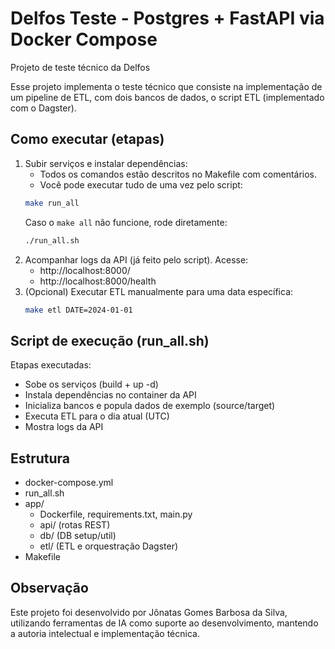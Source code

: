 # Delfos Teste - Postgres + FastAPI via Docker Compose

Projeto de teste técnico da Delfos

Esse projeto implementa o teste técnico que consiste na implementação de um pipeline de ETL, com dois bancos de dados, o script ETL (implementado com o Dagster).

## Como executar (etapas)
1. Subir serviços e instalar dependências:
   - Todos os comandos estão descritos no Makefile com comentários.
   - Você pode executar tudo de uma vez pelo script:
   ```bash
   make run_all
   ```
   Caso o `make all` não funcione, rode diretamente:
   ```bash
   ./run_all.sh
   ```
2. Acompanhar logs da API (já feito pelo script). Acesse:
   - http://localhost:8000/
   - http://localhost:8000/health
3. (Opcional) Executar ETL manualmente para uma data específica:
   ```bash
   make etl DATE=2024-01-01
   ```

## Script de execução (run_all.sh)
Etapas executadas:
- Sobe os serviços (build + up -d)
- Instala dependências no container da API
- Inicializa bancos e popula dados de exemplo (source/target)
- Executa ETL para o dia atual (UTC)
- Mostra logs da API

## Estrutura
- docker-compose.yml
- run_all.sh
- app/
  - Dockerfile, requirements.txt, main.py
  - api/ (rotas REST)
  - db/ (DB setup/util)
  - etl/ (ETL e orquestração Dagster)
- Makefile

## Observação
Este projeto foi desenvolvido por Jônatas Gomes Barbosa da Silva, utilizando ferramentas de IA como suporte ao desenvolvimento, mantendo a autoria intelectual e implementação técnica.